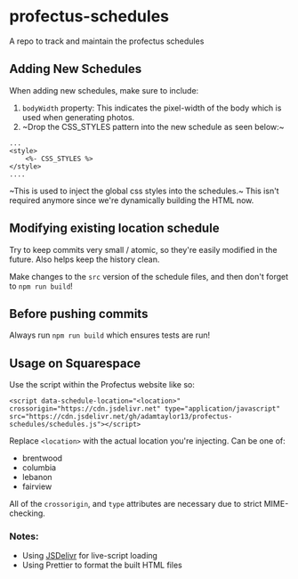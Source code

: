 # profectus-schedules
A repo to track and maintain the profectus schedules

## Adding New Schedules
When adding new schedules, make sure to include:
1. `bodyWidth` property: This indicates the pixel-width of the body which is used when generating photos.
2. ~Drop the CSS_STYLES pattern into the new schedule as seen below:~
```
...
<style>
    <%- CSS_STYLES %>
</style>
....
```
~This is used to inject the global css styles into the schedules.~
This isn't required anymore since we're dynamically building the HTML now.

## Modifying existing location schedule
Try to keep commits very small / atomic, so they're easily modified in the future. Also helps keep the history clean.

Make changes to the `src` version of the schedule files, and then don't forget to `npm run build`!

## Before pushing commits
Always run `npm run build` which ensures tests are run!


## Usage on Squarespace
Use the script within the Profectus website like so:
```
<script data-schedule-location="<location>" crossorigin="https://cdn.jsdelivr.net" type="application/javascript" src="https://cdn.jsdelivr.net/gh/adamtaylor13/profectus-schedules/schedules.js"></script>
```

Replace `<location>` with the actual location you're injecting. Can be one of:
* brentwood
* columbia
* lebanon
* fairview

All of the `crossorigin`, and `type` attributes are necessary due to strict MIME-checking.

### Notes:
* Using [JSDelivr](https://www.jsdelivr.com/features) for live-script loading
* Using Prettier to format the built HTML files
